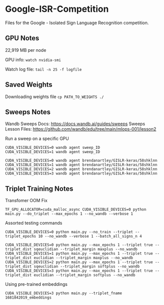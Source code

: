 # Google-ISR-Competition

Files for the Google - Isolated Sign Language Recognition competition.

## GPU Notes

22,919 MB per node

GPU info: `watch nvidia-smi`

Watch log file: `tail -n 25 -f logfile`

## Saved Weights

Downloading weights file
`cp PATH_TO_WEIGHTS ./`


## Sweeps Notes

Wandb Sweeps Docs: https://docs.wandb.ai/guides/sweeps
Sweeps Lesson Files: https://github.com/wandb/edu/tree/main/mlops-001/lesson2

Run a sweep on a specific GPU
```
CUDA_VISIBLE_DEVICES=0 wandb agent sweep_ID
CUDA_VISIBLE_DEVICES=1 wandb agent sweep_ID

CUDA_VISIBLE_DEVICES=0 wandb agent brendanartley/GISLR-keras/58shklnn
CUDA_VISIBLE_DEVICES=1 wandb agent brendanartley/GISLR-keras/58shklnn
CUDA_VISIBLE_DEVICES=2 wandb agent brendanartley/GISLR-keras/58shklnn
CUDA_VISIBLE_DEVICES=3 wandb agent brendanartley/GISLR-keras/58shklnn
```

## Triplet Training Notes

Transfomer OOM Fix
```
TF_GPU_ALLOCATOR=cuda_malloc_async CUDA_VISIBLE_DEVICES=0 python main.py --do_triplet --max_epochs 1 --no_wandb --verbose 1
```

Assorted testing commands
```
CUDA_VISIBLE_DEVICES=0 python main.py --no_train --triplet --triplet_epochs 10 --no_wandb --verbose 1 --batch_all_signs_n 4

CUDA_VISIBLE_DEVICES=0 python main.py --max_epochs 1 --triplet true --triplet_dist sqeuclidian --triplet_margin maxplus --no_wandb
CUDA_VISIBLE_DEVICES=1 python main.py --max_epochs 1 --triplet true --triplet_dist euclidian --triplet_margin maxplus --no_wandb
CUDA_VISIBLE_DEVICES=2 python main.py --max_epochs 1 --triplet true --triplet_dist sqeuclidian --triplet_margin softplus --no_wandb
CUDA_VISIBLE_DEVICES=3 python main.py --max_epochs 1 --triplet true --triplet_dist euclidian --triplet_margin softplus --no_wandb
```

Using pre-trained embeddings
```
CUDA_VISIBLE_DEVICES=3 python main.py --triplet_fname 1681842019_embeddings
```